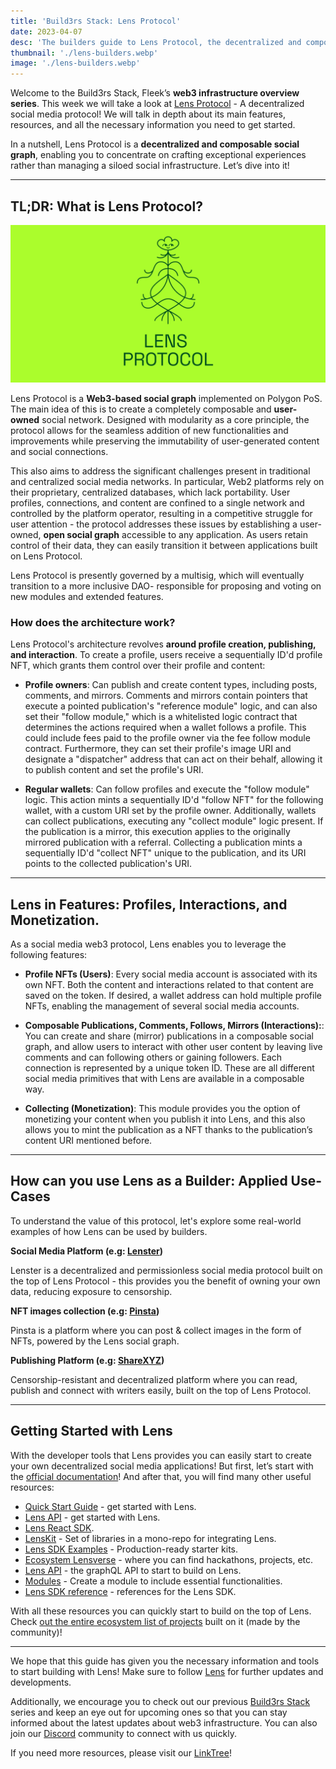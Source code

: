 ```yaml
---
title: 'Build3rs Stack: Lens Protocol'
date: 2023-04-07
desc: 'The builders guide to Lens Protocol, the decentralized and composable social graph.'
thumbnail: './lens-builders.webp'
image: './lens-builders.webp'
---
```


Welcome to the Build3rs Stack, Fleek’s **web3 infrastructure overview series**. This week we will take a look at [Lens Protocol](https://lens.xyz) - A decentralized social media protocol! We will talk in depth about its main features, resources, and all the necessary information you need to get started.

In a nutshell, Lens Protocol is a **decentralized and composable social graph**, enabling you to concentrate on crafting exceptional experiences rather than managing a siloed social infrastructure. Let’s dive into it!

---

## TL;DR: What is Lens Protocol?

![](./banner-lens.webp)

Lens Protocol is a **Web3-based social graph** implemented on Polygon PoS. The main idea of this is to create a completely composable and **user-owned** social network. Designed with modularity as a core principle, the protocol allows for the seamless addition of new functionalities and improvements while preserving the immutability of user-generated content and social connections.

This also aims to address the significant challenges present in traditional and centralized social media networks. In particular, Web2 platforms rely on their proprietary, centralized databases, which lack portability. User profiles, connections, and content are confined to a single network and controlled by the platform operator, resulting in a competitive struggle for user attention - the protocol addresses these issues by establishing a user-owned, **open social graph** accessible to any application. As users retain control of their data, they can easily transition it between applications built on Lens Protocol.

Lens Protocol is presently governed by a multisig, which will eventually transition to a more inclusive DAO- responsible for proposing and voting on new modules and extended features.

### How does the architecture work?

Lens Protocol's architecture revolves **around profile creation, publishing, and interaction**. To create a profile, users receive a sequentially ID'd profile NFT, which grants them control over their profile and content:

- **Profile owners**: Can publish and create content types, including posts, comments, and mirrors. Comments and mirrors contain pointers that execute a pointed publication's "reference module" logic, and can also set their "follow module," which is a whitelisted logic contract that determines the actions required when a wallet follows a profile. This could include fees paid to the profile owner via the fee follow module contract. Furthermore, they can set their profile's image URI and designate a "dispatcher" address that can act on their behalf, allowing it to publish content and set the profile's URI.

- **Regular wallets**: Can follow profiles and execute the "follow module" logic. This action mints a sequentially ID'd "follow NFT" for the following wallet, with a custom URI set by the profile owner. Additionally, wallets can collect publications, executing any "collect module" logic present. If the publication is a mirror, this execution applies to the originally mirrored publication with a referral. Collecting a publication mints a sequentially ID'd "collect NFT" unique to the publication, and its URI points to the collected publication's URI.

---

## Lens in Features: Profiles, Interactions, and Monetization.

As a social media web3 protocol, Lens enables you to leverage the following features:

- **Profile NFTs (Users)**: Every social media account is associated with its own NFT. Both the content and interactions related to that content are saved on the token. If desired, a wallet address can hold multiple profile NFTs, enabling the management of several social media accounts.

- **Composable Publications, Comments, Follows, Mirrors (Interactions):**: You can create and share (mirror) publications in a composable social graph, and allow users to interact with other user content by leaving live comments and can following others or gaining followers. Each connection is represented by a unique token ID. These are all different social media primitives that with Lens are available in a composable way.

- **Collecting (Monetization)**: This module provides you the option of monetizing your content when you publish it into Lens, and this also allows you to mint the publication as a NFT thanks to the publication’s content URI mentioned before.

---

## How can you use Lens as a Builder: Applied Use-Cases

To understand the value of this protocol, let's explore some real-world examples of how Lens can be used by builders.

**Social Media Platform (e.g: [Lenster](https://lenster.xyz/))**

Lenster is a decentralized and permissionless social media protocol built on the top of Lens Protocol - this provides you the benefit of owning your own data, reducing exposure to censorship.

**NFT images collection (e.g: [Pinsta](https://pinsta.xyz/))**

Pinsta is a platform where you can post & collect images in the form of NFTs, powered by the Lens social graph.

**Publishing Platform (e.g: [ShareXYZ](https://theshr.xyz/))**

Censorship-resistant and decentralized platform where you can read, publish and connect with writers easily, built on the top of Lens Protocol.

---

## Getting Started with Lens

With the developer tools that Lens provides you can easily start to create your own decentralized social media applications! But first, let’s start with the [official documentation](https://docs.lens.xyz/docs)! And after that, you will find many other useful resources:

- [Quick Start Guide](https://docs.lens.xyz/docs/developer-quickstart) - get started with Lens.
- [Lens API](https://docs.lens.xyz/docs/introduction) - get started with Lens.
- [Lens React SDK](https://docs.lens.xyz/docs/sdk-react-intro).
- [LensKit](https://github.com/daoleno/lenskit) - Set of libraries in a mono-repo for integrating Lens.
- [Lens SDK Examples](https://github.com/lens-protocol/lens-sdk/tree/main/examples) - Production-ready starter kits.
- [Ecosystem Lensverse](https://aave.notion.site/Lensverse-a5926eab1d8148eda10053af9f4e28a0) - where you can find hackathons, projects, etc.
- [Lens API](https://docs.lens.xyz/docs/introduction) - the graphQL API to start to build on Lens.
- [Modules](https://docs.lens.xyz/docs/module-interfaces) - Create a module to include essential functionalities.
- [Lens SDK reference](https://lens-protocol.github.io/lens-sdk/) - references for the Lens SDK.

With all these resources you can quickly start to build on the top of Lens. Check [out the entire ecosystem list of projects](https://github.com/0xJuancito/awesome-lens-protocol) built on it (made by the community)!

---

We hope that this guide has given you the necessary information and tools to start building with Lens! Make sure to follow [Lens](https://twitter.com/LensProtocol) for further updates and developments.

Additionally, we encourage you to check out our previous [Build3rs Stack](/guides/) series and keep an eye out for upcoming ones so that you can stay informed about the latest updates about web3 infrastructure. You can also join our [Discord](https://discord.gg/fleek) community to connect with us quickly.

If you need more resources, please visit our [LinkTree](https://linktr.ee/fleek)!
